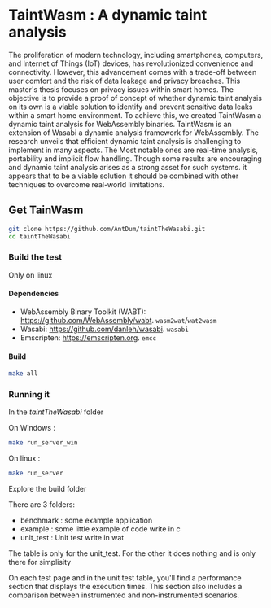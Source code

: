 # TaintWasm : A dynamic taint analysis

The proliferation of modern technology, including smartphones, computers, and Internet of Things (IoT) devices, has revolutionized convenience and connectivity. However, this advancement comes with a trade-off between user comfort and the risk of data leakage and privacy breaches. This master's thesis focuses on privacy issues within smart homes. The objective is to provide a proof of concept of whether dynamic taint analysis on its own is a viable solution to identify and prevent sensitive data leaks within a smart home environment. To achieve this, we created TaintWasm a dynamic taint analysis for WebAssembly binaries. TaintWasm is an extension of Wasabi a dynamic analysis framework for WebAssembly. The research unveils that efficient dynamic taint analysis is challenging to implement in many aspects. The Most notable ones are real-time analysis, portability and implicit flow handling. Though some results are encouraging and dynamic taint analysis arises as a strong asset for such systems. it appears that to be a viable solution it should be combined with other techniques to overcome real-world limitations.

## Get TainWasm

```bash
git clone https://github.com/AntDum/taintTheWasabi.git
cd taintTheWasabi
```

### Build the test

Only on linux

#### Dependencies

- WebAssembly Binary Toolkit (WABT): <https://github.com/WebAssembly/wabt>. `wasm2wat`/`wat2wasm`
- Wasabi: <https://github.com/danleh/wasabi>. `wasabi`
- Emscripten: <https://emscripten.org>. `emcc`

#### Build

```bash
make all
```

### Running it

In the *taintTheWasabi* folder

On Windows :

```bash
make run_server_win
```

On linux :

```bash
make run_server
```

Explore the build folder

There are 3 folders:

- benchmark : some example application
- example : some little example of code write in c
- unit_test : Unit test write in wat

The table is only for the unit_test.
For the other it does nothing and is only there for simplisity

On each test page and in the unit test table, you'll find a performance section that displays the execution times. This section also includes a comparison between instrumented and non-instrumented scenarios.


